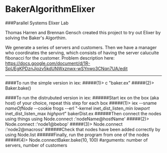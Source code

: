 # BakerAlgorithmElixer
###Parallel Systems Elixer Lab

Thomas Harren and Brennan Gensch created this project to try out Elixer by solving the Baker's Algorthim.

We generate a series of servers and customers. Then we have a manager who coordinates the serving, which consists of having the server caluculte fibonacci for the customer. Problem description here: https://docs.google.com/document/d/1R-SpUEgKPDznJjozv5kdUNWxznwx-wSYnwo3CNqn7UA/edit

<hr>

####To run the simple version in iex:
#####(1)> c "baker.ex"
#####(2)> Baker.bake()

####To run the distrubuted version in iex:
######Start iex on the box (aka host) of your choice, repeat this step for each box
#####(1)> iex --sname *nameOfNode* --cookie frogs --erl "-kernel inet_dist_listen_min *lowport* inet_dist_listen_max *highport*" bakerDist.ex
######Then connect the nodes using things using Node.connect :'nodeName@hostName'
#####(2)> Node.connect :'node1@bebop'
#####(3)> Node.connect :'node2@macross'
######Check that nodes have been added correctly by using Node.list
######Finally, run the program from one of the nodes
#####(4)> Node.connectBaker.bake(10, 100) #arguments: number of servers, number of customers

